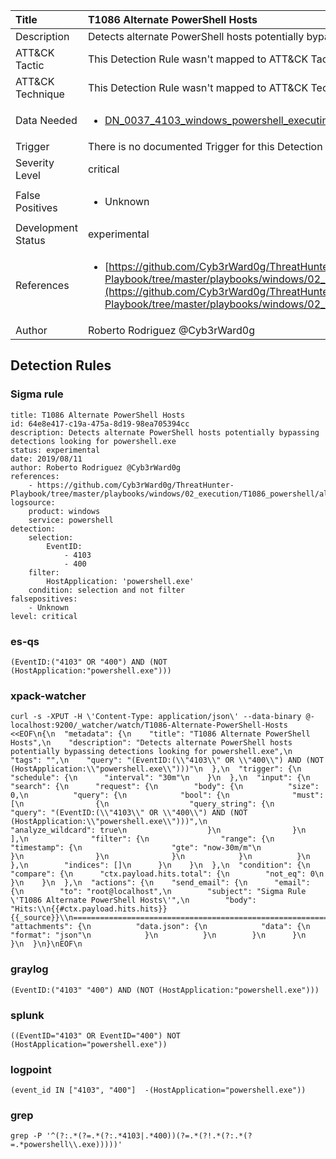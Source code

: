 | Title                | T1086 Alternate PowerShell Hosts                                                                                                                                                 |
|:---------------------|:------------------------------------------------------------------------------------------------------------------------------------------------------------|
| Description          | Detects alternate PowerShell hosts potentially bypassing detections looking for powershell.exe                                                                                                                                           |
| ATT&amp;CK Tactic    |   This Detection Rule wasn't mapped to ATT&amp;CK Tactic yet  |
| ATT&amp;CK Technique |  This Detection Rule wasn't mapped to ATT&amp;CK Technique yet  |
| Data Needed          | <ul><li>[DN_0037_4103_windows_powershell_executing_pipeline](../Data_Needed/DN_0037_4103_windows_powershell_executing_pipeline.md)</li></ul>  |
| Trigger              |  There is no documented Trigger for this Detection Rule yet  |
| Severity Level       | critical |
| False Positives      | <ul><li>Unknown</li></ul>  |
| Development Status   | experimental |
| References           | <ul><li>[https://github.com/Cyb3rWard0g/ThreatHunter-Playbook/tree/master/playbooks/windows/02_execution/T1086_powershell/alternate_signed_powershell_hosts.md](https://github.com/Cyb3rWard0g/ThreatHunter-Playbook/tree/master/playbooks/windows/02_execution/T1086_powershell/alternate_signed_powershell_hosts.md)</li></ul>  |
| Author               | Roberto Rodriguez @Cyb3rWard0g |


## Detection Rules

### Sigma rule

```
title: T1086 Alternate PowerShell Hosts
id: 64e8e417-c19a-475a-8d19-98ea705394cc
description: Detects alternate PowerShell hosts potentially bypassing detections looking for powershell.exe
status: experimental
date: 2019/08/11
author: Roberto Rodriguez @Cyb3rWard0g
references:
    - https://github.com/Cyb3rWard0g/ThreatHunter-Playbook/tree/master/playbooks/windows/02_execution/T1086_powershell/alternate_signed_powershell_hosts.md
logsource:
    product: windows
    service: powershell
detection:
    selection: 
        EventID:
            - 4103
            - 400
    filter:
        HostApplication: 'powershell.exe'
    condition: selection and not filter
falsepositives:
    - Unknown
level: critical
```





### es-qs
    
```
(EventID:("4103" OR "400") AND (NOT (HostApplication:"powershell.exe")))
```


### xpack-watcher
    
```
curl -s -XPUT -H \'Content-Type: application/json\' --data-binary @- localhost:9200/_watcher/watch/T1086-Alternate-PowerShell-Hosts <<EOF\n{\n  "metadata": {\n    "title": "T1086 Alternate PowerShell Hosts",\n    "description": "Detects alternate PowerShell hosts potentially bypassing detections looking for powershell.exe",\n    "tags": "",\n    "query": "(EventID:(\\"4103\\" OR \\"400\\") AND (NOT (HostApplication:\\"powershell.exe\\")))"\n  },\n  "trigger": {\n    "schedule": {\n      "interval": "30m"\n    }\n  },\n  "input": {\n    "search": {\n      "request": {\n        "body": {\n          "size": 0,\n          "query": {\n            "bool": {\n              "must": [\n                {\n                  "query_string": {\n                    "query": "(EventID:(\\"4103\\" OR \\"400\\") AND (NOT (HostApplication:\\"powershell.exe\\")))",\n                    "analyze_wildcard": true\n                  }\n                }\n              ],\n              "filter": {\n                "range": {\n                  "timestamp": {\n                    "gte": "now-30m/m"\n                  }\n                }\n              }\n            }\n          }\n        },\n        "indices": []\n      }\n    }\n  },\n  "condition": {\n    "compare": {\n      "ctx.payload.hits.total": {\n        "not_eq": 0\n      }\n    }\n  },\n  "actions": {\n    "send_email": {\n      "email": {\n        "to": "root@localhost",\n        "subject": "Sigma Rule \'T1086 Alternate PowerShell Hosts\'",\n        "body": "Hits:\\n{{#ctx.payload.hits.hits}}{{_source}}\\n================================================================================\\n{{/ctx.payload.hits.hits}}",\n        "attachments": {\n          "data.json": {\n            "data": {\n              "format": "json"\n            }\n          }\n        }\n      }\n    }\n  }\n}\nEOF\n
```


### graylog
    
```
(EventID:("4103" "400") AND (NOT (HostApplication:"powershell.exe")))
```


### splunk
    
```
((EventID="4103" OR EventID="400") NOT (HostApplication="powershell.exe"))
```


### logpoint
    
```
(event_id IN ["4103", "400"]  -(HostApplication="powershell.exe"))
```


### grep
    
```
grep -P '^(?:.*(?=.*(?:.*4103|.*400))(?=.*(?!.*(?:.*(?=.*powershell\\.exe)))))'
```



